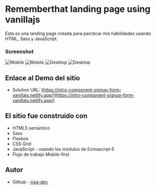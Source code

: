 # Rememberthat landing page using vanillajs

Esta es una landing page creada para parcticar mis habilidades usando HTML, Sass y JavaScript.


### Screenshot

![Mobile](./design/mobile-design.png)
![Mobile](./design/mobile-states.png)
![Desktop](./design/desktop-design.png)
![Desktop](./design/desktop-states.png)

## Enlace al Demo del sitio

- Solution URL: [https://intro-component-signup-form-vanillajs.netlify.app/](https://intro-component-signup-form-vanillajs.netlify.app/)

## El sitio fue construido con

- HTML5 semántico
- Sass
- Flexbox
- CSS Grid
- JavaScript - usando los módulos de Ecmascript 6
- Flujo de trabajo Mobile-first

## Autor

- Github - [jrag-dev](https://github.com/jrag-dev)